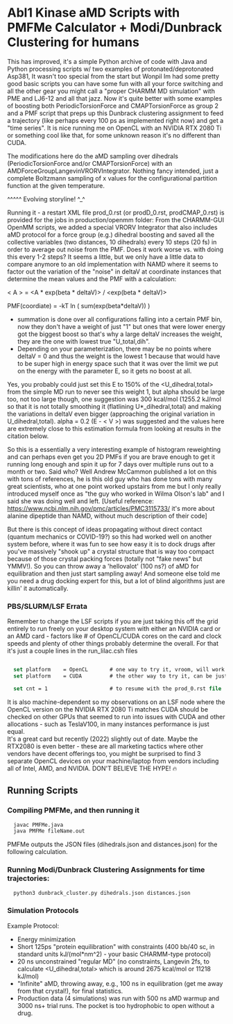 # Abl1 Kinase aMD Scripts with PMFMe Calculator + Modi/Dunbrack Clustering for humans

This has improved, it's a simple Python archive of code with Java and Python processing scripts w/ two examples of protonated/deprotonated Asp381,
It wasn't too special from the start but Wonpil Im had some pretty good basic scripts you can have some fun with all your
force switching and all the other gear you might call a "proper CHARMM MD simulation" with PME and LJ6-12 and all that jazz.
Now it's quite better with some examples of boosting both PeriodicTorsionForce and CMAPTorsionForce as group 2 and a PMF script that preps up this
Dunbrack clustering assignment to feed a trajectory (like perhaps every 100 ps as implemented right now) and get a "time series".
It is nice running me on OpenCL with an NVIDIA RTX 2080 Ti or something cool like that, for some unknown reason it's no different than CUDA.

The modifications here do the aMD sampling over dihedrals (PeriodicTorsionForce and/or CMAPTorsionForce) with an AMDForceGroupLangevinVRORVIntegrator. 
Nothing fancy intended, just a complete Boltzmann sampling of x values for the configurational partition function at the given temperature.

^^^^^ Evolving storyline! ^_^

Running it - a restart XML file prod_0.rst (or prodD_0.rst, prodCMAP_0.rst) is provided for the jobs in production/openmm folder:
From the CHARMM-GUI OpenMM scripts, we added a special VRORV Integrator that also includes aMD protocol for a force group (e.g.)
dihedral boosting and saved all the collective variables (two distances, 10 dihedrals) every 10 steps (20 fs) in order to
average out noise from the PMF.  Does it work worse vs. with doing this every 1-2 steps?   It seems a little, but we only have a little
data to compare anymore to an old implementation with NAMD where it seems to factor out the variation of the "noise" in deltaV
at coordinate instances that determine the mean values and the PMF with a calculation:

< A > = <A * exp(beta * deltaV)> / <exp(beta * deltaV)>
  
PMF(coordiate) = -kT ln ( sum(exp(beta*deltaV)) )

- summation is done over all configurations falling into a certain PMF bin, now they don't have a weight of just "1" but ones that
  were lower energy got the biggest boost so that's why a large deltaV increases the weight, they are the one with lowest true "U_total,dih".    
- Depending on your parameterization, there may be no points where deltaV = 0 and thus the weight is the lowest 1 because that 
would have to be super high in energy space such that it was over the limit we put on the energy with the parameter E, so it gets no boost at all.  

Yes, you probably could just set this E to 150% of the <U_dihedral,total> from the simple MD run to never see this weight 1, but alpha should be large too, 
not too large though, one suggestion was 300 kcal/mol (1255.2 kJ/mol so that it is not totally smoothing it (flatlining U*_dihedral,total) and 
making the variations in deltaV even bigger (approaching the original variation in U_dihedral,total).   alpha = 0.2 (E - < V >) was suggested and the values
here are extremely close to this estimation formula from looking at results in the citation below.

So this is a essentially a very interesting example of histogram reweighting and can perhaps even get you 2D PMFs if you
are brave enough to get it running long enough and spin it up for 7 days over multiple runs out to a month or two.  Said who?  Well Andrew McCammon
published a lot on this with tons of references, he is this old guy who has done tons with many great scientists, who at one point worked upstairs from me
but I only really introduced myself once as "the guy who worked in Wilma Olson's lab" and I said she was doing well and left.
[Useful reference: https://www.ncbi.nlm.nih.gov/pmc/articles/PMC3115733/ it's more about alanine dipeptide than NAMD, without much description of their code]

But there is this concept of ideas propagating without direct contact (quantum mechanics or COVID-19?) so this had worked well on another system before, where 
it was fun to see how easy it is to dock drugs after you've massively "shook up" a crystal structure that is way too compact because of those
crystal packing forces (totally not "fake news" but YMMV!).  So you can throw away a 'hellovalot' (100 ns?) of aMD for equilibration and then just
start sampling away!  And someone else told me you need a drug docking expert for this, but a lot of blind algorithms just are killin' it automatically.


### PBS/SLURM/LSF Errata

Remember to change the LSF scripts if you are just taking this off the grid entirely to run freely on your desktop system with either
an NVIDIA card or an AMD card - factors like # of OpenCL/CUDA cores on the card and clock speeds and plenty of other things probably determine
the overall.  For that it's just a couple lines in the run_lilac.csh files
  
```csh

  set platform    = OpenCL       # one way to try it, vroom, will work on many hardware platforms
  set platform    = CUDA         # the other way to try it, can be just the same in most cases

  set cnt = 1                    # to resume with the prod_0.rst file

```


It is also machine-dependent so my observations on an LSF node where the OpenCL version on the NVIDIA RTX 2080 Ti matches CUDA
should be checked on other GPUs that seemed to run into issues with CUDA and other allocations - such as TeslaV100, in many instances performance is just equal.  
It's a great card but recently (2022) slightly out of date.
Maybe the RTX2080 is even better - these are all marketing tactics where other vendors have decent offerings too, you might be surprised to
find 3 separate OpenCL devices on your machine/laptop from vendors including all of Intel, AMD, and NVIDIA.  DON'T BELIEVE THE HYPE! :fire:

## Running Scripts

### Compiling PMFMe, and then running it

```bash
  javac PMFMe.java
  java PMFMe fileName.out
```

PMFMe outputs the JSON files (dihedrals.json and distances.json) for the following calculation.

### Running Modi/Dunbrack Clustering Assignments for time trajectories:

```bash
  python3 dunbrack_cluster.py dihedrals.json distances.json
```

### Simulation Protocols

Example Protocol:
- Energy minimization
- Short 125ps "protein equilibration" with constraints (400 bb/40 sc, in standard units kJ/(mol*nm^2) - your basic CHARMM-type protocol)
- 20 ns unconstrained "regular MD" (no constraints, Langevin 2fs, to calculate <U_dihedral,total> which is around 2675 kcal/mol or 11218 kJ/mol)
- "Infinite" aMD, throwing away, e.g., 100 ns in equilibration (get me away from that crystal!), for final statistics.
- Production data (4 simulations) was run with 500 ns aMD warmup and 3000 ns+ trial runs.  The pocket is too hydrophobic to open without a drug.

